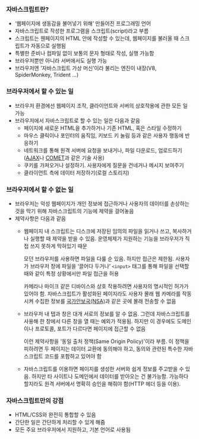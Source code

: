### 자바스크립트란?

- ‘웹페이지에 생동감을 불어넣기 위해’ 만들어진 프로그래밍 언어
- 자바스크립트로 작성한 프로그램을 스크립트(script)라고 부름
- 스크립트는 웬페이지의 HTML 안에 작성할 수 있는데, 웹페이지를 불러올 때 스크립트가 자동으로 실행됨
- 특별한 준비나 컴파일 없이 보통의 문자 형태로 작성, 실행 가능함
- 브라우저뿐만 아니라 서버에서도 실행 가능
- 브라우저엔 '자바스크립트 가상 머신’이라 불리는 엔진이 내장(V8, SpiderMonkey, Trident …)

### 브라우저에서 할 수 있는 일

- 브라우저 환경에선 웹페이지 조작, 클라이언트와 서버의 상호작용에 관한 모든 일 가능
- 브라우저에서 자바스크립트로 할 수 있는 일은 다음과 같음
    - 페이지에 새로운 HTML을 추가하거나 기존 HTML, 혹은 스타일 수정하기
    - 마우스 클릭이나 포인터의 움직임, 키보드 키 눌림 등과 같은 사용자 행동에 반응하기
    - 네트워크를 통해 원격 서버에 요청을 보내거나, 파일 다운로드, 업로드하기([AJAX](https://en.wikipedia.org/wiki/Ajax_(programming))나 [COMET](https://en.wikipedia.org/wiki/Comet_(programming))과 같은 기술 사용)
    - 쿠키를 가져오거나 설정하기. 사용자에게 질문을 건네거나 메시지 보여주기
    - 클라이언트 측에 데이터 저장하기(로컬 스토리지)
    

### 브라우저에서 할 수 없는 일

- 브라우저는 악성 웹페이지가 개인 정보에 접근하거나 사용자의 데이터를 손상하는 것을 막기 위해 자바스크립트의 기능에 제약을 걸어놓음
- 제약사항은 다음과 같음
    - 웹페이지 내 스크립트는 디스크에 저장된 임의의 파일을 읽거나 쓰고, 복사하거나 실행할 때 제약을 받을 수 있음. 운영체제가 지원하는 기능을 브라우저가 직접 쓰지 못하게 막혀있기 때문
        
        모던 브라우저를 사용하면 파일을 다룰 순 있음. 하지만 접근은 제한됨. 사용자가 브라우저 창에 파일을 ‘끌어다 두거나’ `<input>` 태그를 통해 파일을 선택할 때와 같이 특정 상황에서만 파일 접근을 허용
        
        카메라나 마이크 같은 디바이스와 상호 작용하려면 사용자의 명시적인 허가가 있어야 함. 자바스크립트가 활성화된 페이지라도 사용자 몰래 웹 카메라를 작동 시켜 수집한 정보를 [국가안보국(NSA)](https://en.wikipedia.org/wiki/National_Security_Agency)과 같은 곳에 몰래 전송할 수 없음
        
    - 브라우저 내 탭과 창은 대개 서로의 정보를 알 수 없음. 그런데 자바스크립트를 사용해 한 창에서 다른 창을 열 때는 예외가 적용됨. 하지만 이 경우에도 도메인이나 프로토콜, 포트가 다르다면 페이지에 접근할 수 없음
        
        이런 제약사항을 '동일 출처 정책(Same Origin Policy)'이라 부름.  이 정책을 피하려면 두 페이지는 데이터 교환에 동의해야 하고, 동의와 관련된 특수한 자바스크립트 코드를 포함하고 있어야 함
        
    - 자바스크립트를 이용하면 페이지를 생성한 서버와 쉽게 정보를 주고받을 수 있음. 하지만 타 사이트나 도메인에서 데이터를 받아오는 건 불가능함. 가능하다 할지라도 원격 서버에서 명확히 승인을 해줘야 함(HTTP 헤더 등을 이용).

### 자바스크립트만의 강점

- HTML/CSS와 완전히 통합할 수 있음
- 간단한 일은 간단하게 처리할 수 있게 해줌
- 모든 주요 브라우저에서 지원하고, 기본 언어로 사용됨